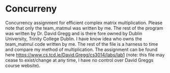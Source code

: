 # Concurreny
Concurrency assignment for efficient complex matrix multiplication.
Please note that only the team_matmul was written by me. The rest of the program was written by Dr. David Gregg and is there fore owned by Dublin University, Trinity College Dublin. I have know idea who owns the team_matmul code written by me. The rest of the file is a harness to time and compare my method of multiplication. The assignment can be found here https://www.cs.tcd.ie/David.Gregg/cs3014/labs/lab1 (note: this file may cease to exist/change at any time, I have no control over David Greggs course website). 
